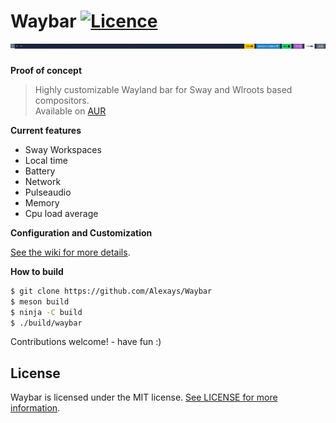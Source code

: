 # Waybar [![Licence](https://img.shields.io/badge/License-MIT-yellow.svg)](LICENSE)<br>![Waybar](https://raw.githubusercontent.com/alexays/waybar/master/preview-2.png)
**Proof of concept**

> Highly customizable Wayland bar for Sway and Wlroots based compositors.<br>
> Available on [AUR](https://aur.archlinux.org/packages/waybar-git/)

**Current features**
- Sway Workspaces
- Local time
- Battery
- Network
- Pulseaudio
- Memory
- Cpu load average

**Configuration and Customization**

[See the wiki for more details](https://github.com/Alexays/Waybar/wiki).

**How to build**

```bash
$ git clone https://github.com/Alexays/Waybar
$ meson build
$ ninja -C build
$ ./build/waybar
```

Contributions welcome! - have fun :)

## License

Waybar is licensed under the MIT license. [See LICENSE for more information](https://github.com/Alexays/Waybar/blob/master/LICENSE).
